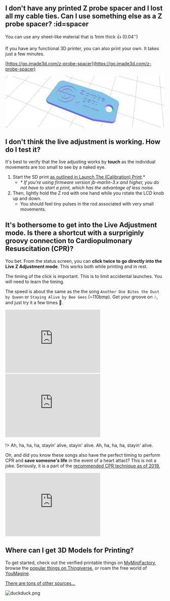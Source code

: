 ## I don't have any printed Z probe spacer and I lost all my cable ties. Can I use something else as a Z probe spacer? :id=spacer

You can use any sheet-like material that is 1mm thick 👍 (0.04'')

If you have any functional 3D printer, you can also print your own. It takes just a few minutes.

[https://go.imade3d.com/z-probe-spacer](https://go.imade3d.com/z-probe-spacer)

![z-spacer-github.png](assets/z-spacer-github.png)

## I don't think the live adjustment is working. How do I test it?


It's best to verify that the live adjusting works by **touch** as the individual movements are too small to see by a naked eye.

1. Start the SD print [as outlined in Launch The (Calibration) Print](03-calibrate-first-layer?id=step-2-launch-the-calibration-print).*
   - _* If you're using firmware version jb-marlin-3.x and higher, you do not have to start a print, which has the advantage of less noise._
2. Then, lightly hold the Z rod with one hand while you rotate the LCD knob up and down.
   - You should feel tiny pulses in the rod associated with very small movements.

## It's bothersome to get into the Live Adjustment mode. Is there a shortcut with a surpriginly groovy connection to Cardiopulmonary Resuscitation (CPR)?

You bet. From the status screen, you can **click twice to go directly into the Live Z Adjustment mode**. This works both while printing and in rest.

The timing of the click is important. This is to limit accidental launches. You will need to learn the timing.

The speed is about the same as the the song `Another One Bites the Dust by Queen` or `Staying Alive by Bee Gees` (~110bmp). Get your groove on 🎶, and just try it a few times 🕺.

<iframe width="auto" height="200" src="https://www.youtube-nocookie.com/embed/rY0WxgSXdEE" frameborder="0" allow="accelerometer; autoplay; encrypted-media; gyroscope; picture-in-picture" allowfullscreen></iframe>

<iframe width="auto" height="200" src="https://www.youtube-nocookie.com/embed/I_izvAbhExY" frameborder="0" allow="accelerometer; autoplay; encrypted-media; gyroscope; picture-in-picture" allowfullscreen></iframe>

!> Ah, ha, ha, ha, stayin' alive, stayin' alive. Ah, ha, ha, ha, stayin' alive.

Oh, and did you know these songs also have the perfect timing to perform CPR and **save someone's life** in the event of a heart attact? This is not a joke. Seriously, it is a part of the [recommended CPR technique as of 2019.](https://www.heart.org/en/health-topics/cardiac-arrest/cardiac-arrest-tools--resources/helping-people-stay-alive-is-easy-with-handsonly-cpr)

<iframe width="auto" height="200" src="https://www.youtube-nocookie.com/embed/n5hP4DIBCEE?start=69" frameborder="0" allow="accelerometer; autoplay; encrypted-media; gyroscope; picture-in-picture" allowfullscreen></iframe>

## Where can I get 3D Models for Printing?

To get started, check out the verified printable things on [MyMiniFactory](https://www.myminifactory.com/pages/explore), browse the [popular things on Thingiverse](https://www.thingiverse.com/explore/popular), or roam the free world of [YouMagine](https://www.youmagine.com/designs/popular).

[There are tons of other sources...](https://duckduckgo.com/?q=where+to+find+3d+models+for+printing&t=h_&ia=web)

![duckduck.png](assets/duckduck.png)



